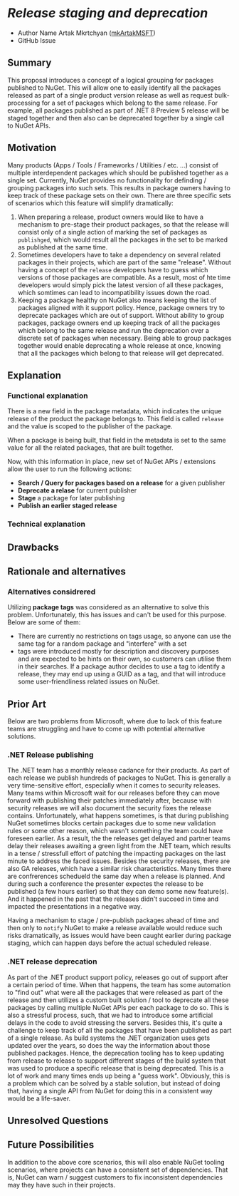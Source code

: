 # ***Release staging and deprecation***
<!-- Replace `Title` with an appropriate title for your design -->

- Author Name Artak Mkrtchyan ([mkArtakMSFT](https://github.com/mkArtakMSFT))
- GitHub Issue <!-- GitHub Issue link -->

## Summary

This proposal introduces a concept of a logical grouping for packages published to NuGet. This will allow one to easily identify all the packages released as part of a single product version release as well as request bulk-processing for a set of packages which belong to the same release. For example, all packages published as part of .NET 8 Preview 5 release will be staged together and then also can be deprecated together by a single call to NuGet APIs.

## Motivation 

<!-- Why are we doing this? What pain points does this solve? What is the expected outcome? -->
Many products (Apps / Tools / Frameworks / Utilities / etc. ...) consist of multiple interdependent packages which should be published together as a single set. Currently, NuGet provides no functionality for definding / grouping packages into such sets. This results in package owners having to keep track of these package sets on their own. There are three specific sets of scenarios which this feature will simplify dramatically:
1. When preparing a release, product owners would like to have a mechanism to pre-stage their product packages, so that the release will consist only of a single action of marking the set of packages as `publishged`, which would result all the packages in the set to be marked as published at the same time.
2. Sometimes developers have to take a dependency on several related packages in their projects, which are part of the same "release". Without having a concept of the `release` developers have to guess which versions of those packages are compatible. As a result, most of hte time developers would simply pick the latest version of all these packages, which somtimes can lead to incompatibility issues down the road.
3. Keeping a package healthy on NuGet also means keeping the list of packages aligned with it support policy. Hence, package owners try to deprecate packages which are out of support. Without ability to group packages, package owners end up keeping track of all the packages which belong to the same release and run the deprecation over a discrete set of packages when necessary. Being able to group packages together would enable deprecating a whole release at once, knowing that all the packages which belong to that release will get deprecated.

## Explanation

### Functional explanation

<!-- Explain the proposal as if it were already implemented and you're teaching it to another person. -->
<!-- Introduce new concepts, functional designs with real life examples, and low-fidelity mockups or  pseudocode to show how this proposal would look. -->
There is a new field in the package metadata, which indicates the unique release of the product the package belongs to. This field is called `release` and the value is scoped to the publisher of the package.

When a package is being built, that field in the metadata is set to the same value for all the related packages, that are built together.

Now, with this information in place, new set of NuGet APIs / extensions allow the user to run the following actions:
- **Search / Query for packages based on a release** for a given publisher
- **Deprecate a relase** for current publisher
- **Stage** a package for later publishing
- **Publish an earlier staged release**

### Technical explanation

<!-- Explain the proposal in sufficient detail with implementation details, interaction models, and clarification of corner cases. -->

## Drawbacks

<!-- Why should we not do this? -->

## Rationale and alternatives

<!-- Why is this the best design compared to other designs? -->
<!-- What other designs have been considered and why weren't they chosen? -->
<!-- What is the impact of not doing this? -->

### Alternatives considrered
Utilizing **package tags** was considered as an alternative to solve this problem. Unfortunately, this has issues and can't be used for this purpose. Below are some of them:
- There are currently no restrictions on tags usage, so anyone can use the same tag for a random package and "interfere" with a set
- tags were introduced mostly for description and discovery purposes and are expected to be hints on their own, so customers can utilise them in their searches. If a package author decides to use a tag to identify a release, they may end up using a GUID as a tag, and that will introduce some user-friendliness related issues on NuGet.

## Prior Art

<!-- What prior art, both good and bad are related to this proposal? -->
<!-- Do other features exist in other ecosystems and what experience have their community had? -->
<!-- What lessons from other communities can we learn from? -->
<!-- Are there any resources that are relevant to this proposal? -->

Below are two problems from Microsoft, where due to lack of this feature teams are struggling and have to come up with potential alternative solutions.

### .NET Release publishing

The .NET team has a monthly release cadance for their products. As part of each release we publish hundreds of packages to NuGet.
This is generally a very time-sensitive effort, especially when it comes to security releases. Many teams within Microsoft wait for our releases before they can move forward with publishing their patches immediately after, because with security releases we will also document the security fixes the release contains. Unfortunately, what happens sometimes, is that during publishing NuGet sometimes blocks certain packages due to some new validation rules or some other reason, which wasn't something the team could have foreseen earlier. As a result, the the releases get delayed and partner teams delay their releases awaiting a green light from the .NET team, which results in a tense / stressfull effort of patching the impacting packages on the last minute to address the faced issues.
Besides the security releases, there are also GA releases, which have a similar risk characteristics. Many times there are confrerences schedueld the same day when a release is planned. And during such a conference the presenter expectes the release to be published (a few hours earlier) so that they can demo some new feature(s). And it happened in the past that the releases didn't succeed in time and impacted the presentations in a negative way.

Having a mechanism to stage / pre-publish packages ahead of time and then only to `notify` NuGet to make a release available would reduce such risks dramatically, as issues would have been caught earlier during package staging, which can happen days before the actual scheduled release.

### .NET release deprecation
As part of the .NET product support policy, releases go out of support after a certain period of time. When that happens, the team has some automation to "find out" what were all the packages that were released as part of the release and then utilizes a custom built solution / tool to deprecate all these packages by calling multiple NuGet APIs per each package to do so. This is also a stressful process, such, that we had to introduce some artificial delays in the code to avoid stressing the servers.
Besides this, it's quite a challenge to keep track of all the packages that have been published as part of a single release. As build systems the .NET organization uses gets updated over the years, so does the way the information about those published packages. Hence, the deprecation tooling has to keep updating from release to release to support different stages of the build system that was used to produce a specific release that is being deprecated. This is a lot of work and many times ends up being a "guess work".
Obviously, this is a problem which can be solved by a stable solution, but instead of doing that, having a single API from NuGet for doing this in a consistent way would be a life-saver.

## Unresolved Questions

<!-- What parts of the proposal do you expect to resolve before this gets accepted? -->
<!-- What parts of the proposal need to be resolved before the proposal is stabilized? -->
<!-- What related issues would you consider out of scope for this proposal but can be addressed in the future? -->

## Future Possibilities

<!-- What future possibilities can you think of that this proposal would help with? -->

In addition to the above core scenarios, this will also enable NuGet tooling scenarios, where projects can have a consistent set of dependencies. That is, NuGet can warn / suggest customers to fix inconsistent dependencies may they have such in their projects.